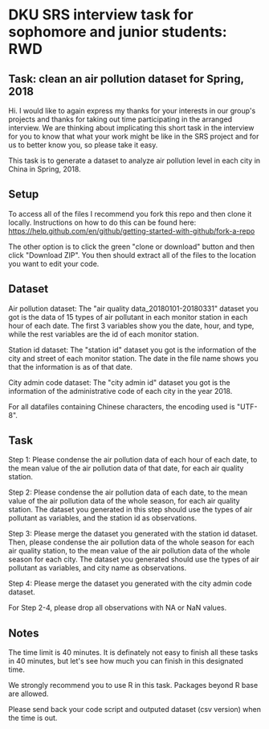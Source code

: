 # DKU SRS interview task for sophomore and junior students: RWD


## Task: clean an air pollution dataset for Spring, 2018

Hi. I would like to again express my thanks for your interests in our group's projects and thanks for taking out time participating in the arranged interview. We are thinking about implicating this short task in the interview for you to know that what your work might be like in the SRS project and for us to better know you, so please take it easy.

This task is to generate a dataset to analyze air pollution level in each city in China in Spring, 2018.


## Setup

To access all of the files I recommend you fork this repo and then clone it locally. Instructions on how to do this can be found here: <https://help.github.com/en/github/getting-started-with-github/fork-a-repo>

The other option is to click the green "clone or download" button and then click "Download ZIP". You then should extract all of the files to the location you want to edit your code.


## Dataset


Air pollution dataset: The "air quality data_20180101-20180331" dataset you got is the data of 15 types of air pollutant in each monitor station in each hour of each date. The first 3 variables show you the date, hour, and type, while the rest variables are the id of each monitor station.


Station id dataset: The "station id" dataset you got is the information of the city and street of each monitor station. The date in the file name shows you that the information is as of that date.


City admin code dataset: The "city admin id" dataset you got is the information of the administrative code of each city in the year 2018.


For all datafiles containing Chinese characters, the encoding used is "UTF-8".


## Task


Step 1: Please condense the air pollution data of each hour of each date, to the mean value of the air pollution data of that date, for each air quality station.


Step 2: Please condense the air pollution data of each date, to the mean value of the air pollution data of the whole season, for each air quality station. The dataset you generated in this step should use the types of air pollutant as variables, and the station id as observations.


Step 3: Please merge the dataset you generated with the station id dataset. Then, please condense the air pollution data of the whole season for each air quality station, to the mean value of the air pollution data of the whole season for each city. The dataset you generated should use the types of air pollutant as variables, and city name as observations.


Step 4: Please merge the dataset you generated with the city admin code dataset.


For Step 2-4, please drop all observations with NA or NaN values.


## Notes


The time limit is 40 minutes. It is definately not easy to finish all these tasks in 40 minutes, but let's see how much you can finish in this designated time.

We strongly recommend you to use R in this task. Packages beyond R base are allowed.

Please send back your code script and outputed dataset (csv version) when the time is out.